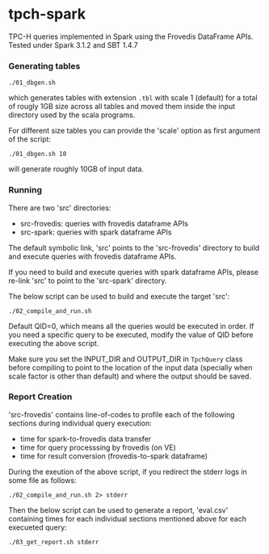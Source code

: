 # tpch-spark

TPC-H queries implemented in Spark using the Frovedis DataFrame APIs.
Tested under Spark 3.1.2 and SBT 1.4.7

### Generating tables

```
./01_dbgen.sh
```
which generates tables with extension `.tbl` with scale 1 (default) for a total of rougly 1GB size across all tables
and moved them inside the input directory used by the scala programs.

For different size tables you can provide the 'scale' option as first argument of the script:
```
./01_dbgen.sh 10
```
will generate roughly 10GB of input data.

### Running

There are two 'src' directories:

- src-frovedis: queries with frovedis dataframe APIs
- src-spark:    queries with spark dataframe APIs

The default symbolic link, 'src' points to the 'src-frovedis' directory
to build and execute queries with frovedis dataframe APIs.

If you need to build and execute queries with spark dataframe APIs, 
please re-link 'src' to point to the 'src-spark' directory.

The below script can be used to build and execute the target 'src':

```
./02_compile_and_run.sh
```

Default QID=0, which means all the queries would be executed in order.
If you need a specific query to be executed, modify the value of QID before executing the above script.

Make sure you set the INPUT_DIR and OUTPUT_DIR in `TpchQuery` class before compiling to point to the
location of the input data (specially when scale factor is other than default) 
and where the output should be saved.

### Report Creation

'src-frovedis' contains line-of-codes to profile each of the following sections 
during individual query execution:

- time for spark-to-frovedis data transfer
- time for query processsing by frovedis (on VE)
- time for result conversion (frovedis-to-spark dataframe)

During the exeution of the above script, if you redirect the stderr logs in some file as follows:

```
./02_compile_and_run.sh 2> stderr
```

Then the below script can be used to generate a report, 'eval.csv' containing 
times for each individual sections mentioned above for each execueted query:

```
./03_get_report.sh stderr
```

